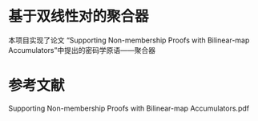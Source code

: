 # 基于双线性对的聚合器

本项目实现了论文 “Supporting Non-membership Proofs with Bilinear-map Accumulators”中提出的密码学原语——聚合器


# 参考文献

Supporting Non-membership Proofs with Bilinear-map Accumulators.pdf